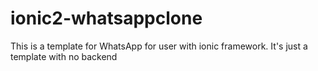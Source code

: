 # ionic2-whatsappclone
This is a template for WhatsApp for user with ionic framework. It's just a template with no backend

